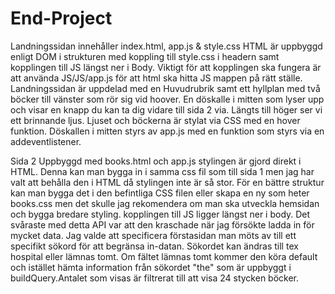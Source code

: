 # End-Project

Landningssidan innehåller index.html, app.js & style.css
HTML är uppbyggd enligt DOM i strukturen med koppling till style.css i
headern samt kopplingen till JS längst ner i Body. Viktigt för att kopplingen
ska fungera är att använda JS/JS/app.js för att html ska hitta JS mappen på rätt ställe.
Landningssidan är uppdelad med en Huvudrubrik samt ett hyllplan
med två böcker till vänster som rör sig vid hoover. En döskalle i mitten
som lyser upp och visar en knapp du kan ta dig vidare till sida 2 via.
Längts till höger ser vi ett brinnande ljus. Ljuset och böckerna är stylat
via CSS med en hover funktion. Döskallen i mitten styrs av app.js med en
funktion som styrs via en addeventlistener.


Sida 2
Uppbyggd med books.html och app.js
stylingen är gjord direkt i HTML. Denna kan man bygga in i
samma css fil som till sida 1 men jag har valt att behålla den i HTML
då stylingen inte är så stor. För en bättre struktur kan man bygga det
i den befintliga CSS filen eller skapa en ny som heter books.css men
det skulle jag rekomendera om man ska utveckla hemsidan och bygga bredare
styling.
kopplingen till JS ligger längst ner i body.
Det svåraste med detta API var att den kraschade när jag försökte ladda
in för mycket data. Jag valde att specificera förstasidan man möts av
till ett specifikt sökord för att begränsa in-datan. Sökordet kan ändras
till tex hospital eller lämnas tomt. Om fältet lämnas tomt kommer
den köra default och istället hämta information från sökordet "the"
som är uppbyggt i buildQuery.Antalet som visas är filtrerat till
att visa 24 stycken böcker.
